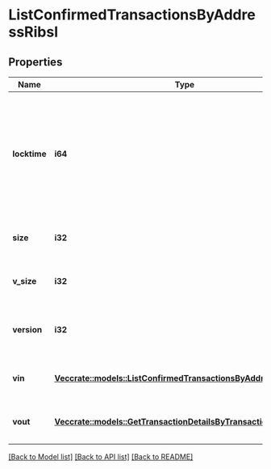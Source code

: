 # ListConfirmedTransactionsByAddressRibsl

## Properties

Name | Type | Description | Notes
------------ | ------------- | ------------- | -------------
**locktime** | **i64** | Represents the locktime on the transaction on the specific blockchain, i.e. the blockheight at which the transaction is valid. | 
**size** | **i32** | Represents the total size of this transaction. | 
**v_size** | **i32** | Represents the virtual size of this transaction. | 
**version** | **i32** | Represents the transaction's version number. | 
**vin** | [**Vec<crate::models::ListConfirmedTransactionsByAddressRibslVin>**](ListConfirmedTransactionsByAddressRIBSL_vin.md) | Represents the transaction inputs. | 
**vout** | [**Vec<crate::models::GetTransactionDetailsByTransactionIdribslVout>**](GetTransactionDetailsByTransactionIDRIBSL_vout.md) | Represents the transaction outputs. | 

[[Back to Model list]](../README.md#documentation-for-models) [[Back to API list]](../README.md#documentation-for-api-endpoints) [[Back to README]](../README.md)


